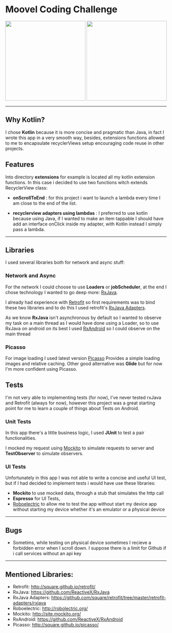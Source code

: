 # Moovel Coding Challenge

<img src="https://i.imgur.com/ehNHaQ8.jpg" width=250>    <img src="https://i.imgur.com/yVl2zXf.jpg" width=250>


___
## Why Kotlin?
I chose __Kotlin__ because it is more concise and pragmatic than Java, in fact I wrote this app in a very smooth way, besides, extensions functions allowed to me to encapsulate recyclerViews setup encouraging code reuse in other projects. 

## Features

Into directory __extensions__ for example is located all my kotlin extension functions. In this case i decided to use two functions witch extends RecyclerView class:

* __onScrollToEnd__ : for this project i want to launch a lambda every time I am close to the end of the list.

* __recyclerview adapters using lambdas__ : I preferred to use kotlin because using Java, if I wanted to make an item tappable I should have add an interface onClick inside my adapter, with Kotlin instead I simply pass a lambda.

___
## Libraries
I used several libraries both for network and async stuff:

### Network and Async
For the network I could choose to use __Loaders__ or __jobScheduler__, at the end I chose technology I wanted to go deep more: [RxJava](https://github.com/ReactiveX/RxJava).

I already had experience with [Retrofit](http://square.github.io/retrofit/) so first requirements was to bind these two libraries and to do this I used retrofit's [RxJava Adapters](https://github.com/square/retrofit/tree/master/retrofit-adapters/rxjava).

As we know __RxJava__ isn't asynchronous by default so I wanted to observe my task on a main thread as I would have done using a Loader, so to use RxJava on android on its best I used [RxAndroid](https://github.com/ReactiveX/RxAndroid) so I could observe on the main thread

### Picasso
For image loading I used latest version [Picasso](http://square.github.io/picasso/) Provides a simple loading images and relative caching. Other good alternative was __Glide__ but for now I'm more confident using Picasso.

## Tests
I'm not very able to implementing tests (for now), I've never tested rxJava and Retrofit (always for now), however this project was a great starting point for me to learn a couple of things about Tests on Android.

### Unit Tests
In this app there's a little business logic, I used __JUnit__ to test a pair functionalities.

I mocked my request using [Mockito](http://site.mockito.org/) to simulate requests to server and __TestObserver__ to simulate observers.

### UI Tests
Unfortunately in this app I was not able to write a concise and useful UI test, but if I had  decided to implement tests i would have use these libraries:

* __Mockito__ to use mocked data, through a stub that simulates the http call
* __Espresso__ for UI Tests,
* [Roboelectric](http://robolectric.org/) to allow me to test the app without start my device app without starting my device whether it's an emulator or a physical device
___

## Bugs
* Sometims, while testing on physical device sometimes I recieve a forbidden error when I scroll down. I suppose there is a limit for Github if i call services without an api key
___
## Mentioned Libraries:
* Retrofit: http://square.github.io/retrofit/
* RxJava: https://github.com/ReactiveX/RxJava
* RxJava Adapters: https://github.com/square/retrofit/tree/master/retrofit-adapters/rxjava
* Roboelectric: http://robolectric.org/
* Mockito: http://site.mockito.org/
* RxAndroid: https://github.com/ReactiveX/RxAndroid
* Picasso: http://square.github.io/picasso/
